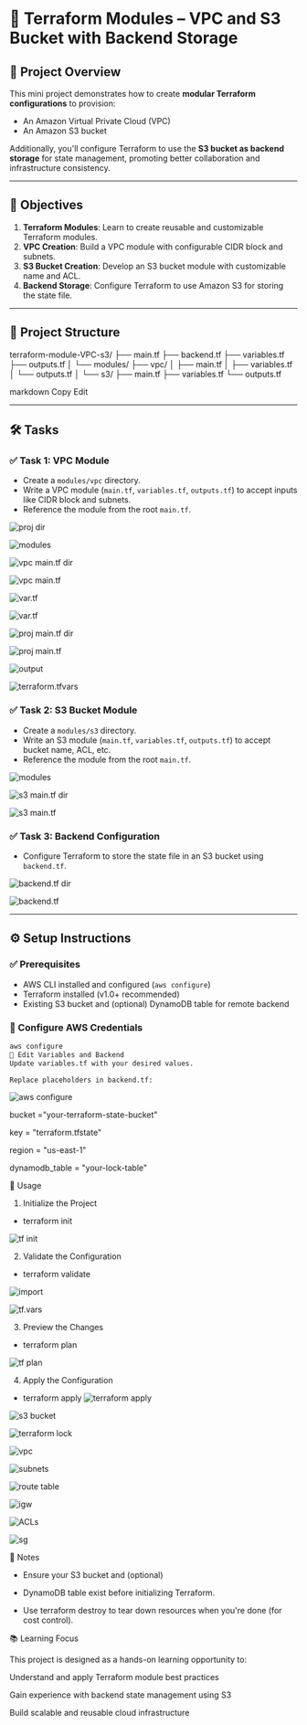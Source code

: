 # 🚀 Terraform Modules – VPC and S3 Bucket with Backend Storage

## 📘 Project Overview

This mini project demonstrates how to create **modular Terraform configurations** to provision:
- An Amazon Virtual Private Cloud (VPC)
- An Amazon S3 bucket

Additionally, you'll configure Terraform to use the **S3 bucket as backend storage** for state management, promoting better collaboration and infrastructure consistency.

---

## 🎯 Objectives

1. **Terraform Modules**: Learn to create reusable and customizable Terraform modules.
2. **VPC Creation**: Build a VPC module with configurable CIDR block and subnets.
3. **S3 Bucket Creation**: Develop an S3 bucket module with customizable name and ACL.
4. **Backend Storage**: Configure Terraform to use Amazon S3 for storing the state file.

---

## 📂 Project Structure

terraform-module-VPC-s3/
├── main.tf
├── backend.tf
├── variables.tf
├── outputs.tf
│
└── modules/
├── vpc/
│ ├── main.tf
│ ├── variables.tf
│ └── outputs.tf
│
└── s3/
├── main.tf
├── variables.tf
└── outputs.tf

markdown
Copy
Edit

---

## 🛠️ Tasks

### ✅ Task 1: VPC Module
- Create a `modules/vpc` directory.
- Write a VPC module (`main.tf`, `variables.tf`, `outputs.tf`) to accept inputs like CIDR block and subnets.
- Reference the module from the root `main.tf`.

![proj dir](image.png)

![modules](image-1.png)

![vpc main.tf dir](image-2.png)

![vpc main.tf](image-3.png)

![var.tf](image-12.png)


![var.tf](image-16.png)

![proj main.tf dir](image-6.png)


![proj main.tf](image-7.png)

![output](image-15.png)

![terraform.tfvars](image-18.png)


### ✅ Task 2: S3 Bucket Module
- Create a `modules/s3` directory.
- Write an S3 module (`main.tf`, `variables.tf`, `outputs.tf`) to accept bucket name, ACL, etc.
- Reference the module from the root `main.tf`.

![modules](image-1.png)

![s3 main.tf dir](image-4.png)

![s3 main.tf](image-5.png)



### ✅ Task 3: Backend Configuration
- Configure Terraform to store the state file in an S3 bucket using `backend.tf`.

![backend.tf dir](image-8.png)

![backend.tf ](image-9.png)

---

## ⚙️ Setup Instructions

### ✅ Prerequisites
- AWS CLI installed and configured (`aws configure`)
- Terraform installed (v1.0+ recommended)
- Existing S3 bucket and (optional) DynamoDB table for remote backend

### 🔐 Configure AWS Credentials
```bash
aws configure
🧾 Edit Variables and Backend
Update variables.tf with your desired values.

Replace placeholders in backend.tf:

```

![aws configure](image-10.png)




bucket      ="your-terraform-state-bucket"

key            = "terraform.tfstate"

region         = "us-east-1"

dynamodb_table = "your-lock-table"

🚀 Usage

1. Initialize the Project

- terraform init

![tf init](image-11.png)

2. Validate the Configuration

- terraform validate

![import](image-17.png)

![tf.vars](image-14.png)

3. Preview the Changes

- terraform plan

![tf plan](image-13.png)


4. Apply the Configuration


- terraform apply
![terraform apply](image-19.png)


![s3 bucket](image-20.png)


![terraform lock](image-21.png)


![vpc](image-22.png)

![subnets](image-23.png)


![route table](image-24.png)


![igw](image-25.png)


![ACLs](image-26.png)

![sg](image-27.png)



📌 Notes

- Ensure your S3 bucket and (optional)

- DynamoDB table exist before initializing Terraform.

- Use terraform destroy to tear down
resources when you're done (for cost control).

📚 Learning Focus


This project is designed as a hands-on learning opportunity to:

Understand and apply Terraform module best practices

Gain experience with backend state management using S3

Build scalable and reusable cloud infrastructure


